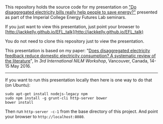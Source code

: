 This repository holds the source code for my presentation on
["Do disaggregated electricity bills really help people to save energy?"](http://www3.imperial.ac.uk/newsandeventspggrp/imperialcollege/administration/energyfutureslab/eventssummary/event_5-4-2016-9-1-7)
presented as part of the Imperial College Energy Futures Lab seminars.

If you just want to view this presentation, just point your browser to
[http://jackkelly.github.io/EFL_talk](http://jackkelly.github.io/EFL_talk)

You do not need to clone this repository just to view the
presentation.

This presentation is based on my paper:
"[Does disaggregated electricity feedback reduce domestic electricity consumption? A systematic review of the literature](http://arxiv.org/abs/1605.00962)",
In *3rd International NILM Workshop*, Vancouver, Canada, 14-15 May
2016.

---

If you want to run this presentation locally then here is one way to
do that (on Ubuntu):

```
sudo apt-get install nodejs-legacy npm
sudo npm install -g grunt-cli http-server bower
bower install
```

Then run `http-server -c-1` from the base directory of this project.
And point your browser to `http://localhost:8080`.
